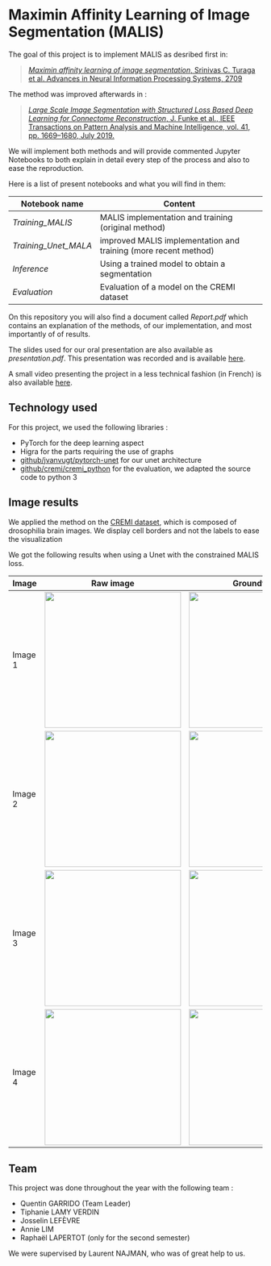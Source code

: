 # Maximin Affinity Learning of Image Segmentation (MALIS)

The goal of this project is to implement MALIS as desribed first in:
> [*Maximin affinity learning of image segmentation*, Srinivas C. Turaga et al. Advances in Neural Information Processing Systems, 2709](http://papers.nips.cc/paper/3887-maximin-affinity-learning-of-image-segmentation)

The method was improved afterwards in :
> [ *Large Scale Image Segmentation with Structured Loss Based Deep Learning for Connectome Reconstruction*, J. Funke et al., IEEE Transactions on Pattern Analysis and Machine Intelligence, vol. 41, pp. 1669–1680, July 2019.](https://ieeexplore.ieee.org/document/8364622)

We will implement both methods and will provide commented Jupyter Notebooks to both explain in detail every step of the process and also to ease the reproduction.


Here is a list of present notebooks and what you will find in them:

|Notebook name| Content |
|---|---|
| *Training_MALIS* | MALIS implementation and training (original method) |
|*Training_Unet_MALA* | improved MALIS implementation and training (more recent method) |
| *Inference* | Using a trained model to obtain a segmentation |
| *Evaluation* | Evaluation of a model on the CREMI dataset |

On this repository you will also find a document called *Report.pdf* which contains an explanation of the methods, of our implementation, and most importantly of of results.

The slides used for our oral presentation are also available as *presentation.pdf*. This presentation was recorded and is available [here](https://www.youtube.com/watch?v=lQYUKWz0ujs&t=1878s).

A small video presenting the project in a less technical fashion (in French) is also available [here](https://www.youtube.com/watch?v=kj8nQgDHSfg).

## Technology used

For this project, we used the following libraries :
 - PyTorch for the deep learning aspect
 - Higra for the parts requiring the use of graphs
 - [github/jvanvugt/pytorch-unet](https://github.com/jvanvugt/pytorch-unet) for our unet architecture
 - [github/cremi/cremi_python](https://github.com/cremi/cremi_python) for the evaluation, we adapted the source code to python 3

## Image results

We applied the method on the [CREMI dataset](https://cremi.org), which is composed of drosophilia brain images.
We display cell borders and not the labels to ease the visualization


We got the following results when using a Unet with the constrained MALIS loss.

|Image|Raw image|Groundtruth|Our results| 
|---|---|---|---|
|Image 1|<img src="https://imgur.com/h4JB8dq.png" width="270" >|<img src="https://i.imgur.com/XdL5fWh.png" width="270" >|<img src="https://i.imgur.com/tswCPUG.png" width="270" >|
|Image 2|<img src="https://i.imgur.com/LH86jJu.png" width="270" >|<img src="https://i.imgur.com/tQWoAO5.png" width="270" >|<img src="https://i.imgur.com/afO8UEH.png" width="270" >|
|Image 3|<img src="https://i.imgur.com/wOq1hRK.png" width="270" >|<img src="https://i.imgur.com/UCm4lui.png" width="270" >|<img src="https://i.imgur.com/4HQ3dwP.png" width="270" >|
|Image 4|<img src="https://i.imgur.com/rPymVdS.png" width="270" >|<img src="https://i.imgur.com/ZRzg0rx.png" width="270" >|<img src="https://i.imgur.com/zuWdFyJ.png" width="270" >|

## Team

This project was done throughout the year with the following team :
- Quentin GARRIDO (Team Leader)
- Tiphanie LAMY VERDIN 
- Josselin LEFÈVRE 
- Annie LIM
- Raphaël LAPERTOT (only for the second semester)

We were supervised by Laurent NAJMAN, who was of great help to us.

